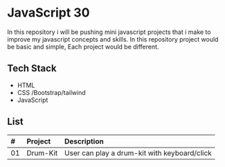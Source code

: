 
# JavaScript 30

In this repository i will be pushing mini javascript projects that i make to improve my javascript concepts and skills. In this repository project would be basic and simple,
Each project would be different. 


## Tech Stack
- HTML 
- CSS /Bootstrap/tailwind
- JavaScript



## List



| # | Project    | Description                |
| :-------- | :------- | :------------------------- |
| 01| Drum-Kit  | User can play a drum-kit with keyboard/click |





